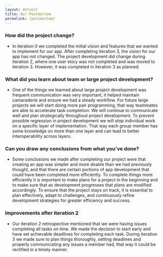 ```yaml
---
layout: default
title: Our Postmortem
permalink: /postmortem/
---
```


### How did the project change?
- In iteration 0 we completed the initial vision and features that we wanted to implement for our app. After completing iteration 3, the vision for our app has not changed. The project development did change during iteration 2, where one user story was not completed and was moved to iteration 3. However, it was completed in iteration 3 as planned.



### What did you learn about team or large project development?
-  One of the things we learned about large project development was frequent communication was very important, it helped maintain camaraderie and ensure we had a steady workflow. For future large projects we will start doing more pair programming, that way teammates are able to accelerate task completion. We will continue to communicate well and plan strategically throughout project development. To prevent possible regression in project development we will stop individual work on a specific layer of implementation. That way each group member has some knowledge on more than one layer and can lead to better interoperability across layers. 

### Can you draw any conclusions from what you’ve done?

- Some conclusions we made after completing our project were that creating an app was simpler and more doable than we had previously thought, and that there are certain portions of app development that could have been completed more efficiently. To complete things more efficiently it is important to make plans for a project in the beginning and to make sure that as development progresses that plans are modified accordingly. To ensure that the project stays on track, it is essential to plan effectively, adapt to challenges, and continuously refine development strategies for greater efficiency and success.

### Improvements after iteration 2
 - Our iteration 2 retrospective mentioned that we were having issues completing all tasks on time. We made the decision to start early and have set achievable deadlines for completing each task. During iteration 3 we made sure to plan things thoroughly, setting deadlines and properly communicating any issues a member had, that way it could be rectified in a timely manner. 
